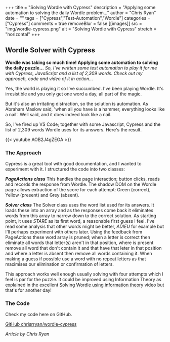 +++
title = "Solving Wordle with Cypress"
description = "Applying some automation to solving the daily Wordle problem..."
author = "Chris Ryan"
date = ""
tags = ["Cypress","Test-Automation","Wordle"]
categories = ["Cypress"]
comments = true
removeBlur = false
[[images]]
  src = "img/wordle-cypress.png"
  alt = "Solving Wordle with Cypress"
  stretch = "horizontal"
+++

## Wordle Solver with Cypress

**Wordle was taking so much time! Applying some automation to solving the daily puzzle...** _So, I've written some test automation to play it for me with Cypress, JavaScript and a list of 2,309 words. Check out my approach, code and video of it in action..._

Yes, the world is playing it so I've succumbed. I've been playing Wordle. It's irresistible and you only get one word a day, all part of the magic.

But it's also an irritating distraction, so the solution is automation. As Abraham Maslow said, 'when all you have is a hammer, everything looks like a nail'. Well said, and it does indeed look like a nail.

So, I've fired up VS Code; together with some Javascript, Cypress and the list of 2,309 words Wordle uses for its answers. Here's the result.

{{< youtube AOB2J4gZEOA >}}

### The Approach

Cypress is a great tool with good documentation, and I wanted to experiment with it. I structured the code into two classes:

**_PageActions class_**
This handles the page interaction; button clicks, reads and records the response from Wordle. The shadow DOM on the Wordle page allows extraction of the score for each attempt: Green (correct), Yellow (present) and Grey (absent).

**_Solver class_**
The Solver class uses the word list used for its answers. It loads these into an array and as the responses come back it eliminates words from this array to narrow down to the correct solution. As starting point, it uses _STARE_ as its first word, a reasonable first guess I feel. I've read some analysis that other words might be better, _ADIEU_ for example but I'll perhaps experiment with others later. Using the feedback from PageActions these word array is pruned; when a letter is correct then eliminate all words that letter(s) aren't in that position, where is present remove all word that don't contain it and that have that leter in that position and where a letter is absent then remove all words containing it. When making a guess if possible use a word with no repeat letters as that maximises our elimination or confirmation of letters.

This approach works well enough usually solving with four attempts which I feel is par for the puzzle. It could be improved using Information Theory as explained in the excellent [Solving Wordle using information theory](https://youtu.be/v68zYyaEmEA) video but that's for another day!

### The Code

Check my code here on GitHub.

[GitHub chrisrryan/wordle-cypress](https://github.com/chrisrryan/wordle-cypress.git)

_Article by Chris Ryan_
